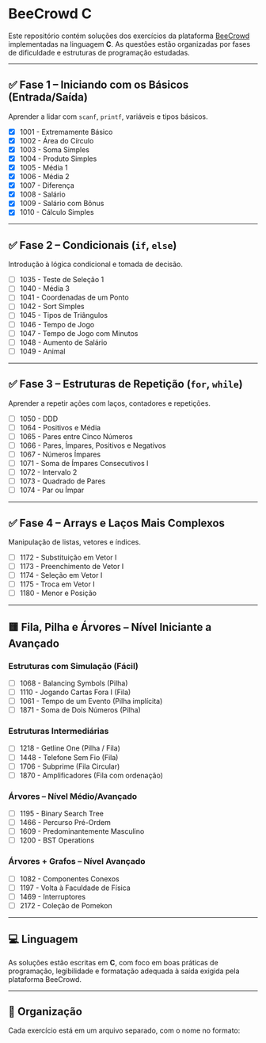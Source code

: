 # BeeCrowd C

Este repositório contém soluções dos exercícios da plataforma [BeeCrowd](https://www.beecrowd.com.br/) implementadas na linguagem **C**. As questões estão organizadas por fases de dificuldade e estruturas de programação estudadas.

---

## ✅ Fase 1 – Iniciando com os Básicos (Entrada/Saída)

Aprender a lidar com `scanf`, `printf`, variáveis e tipos básicos.

- [x] 1001 - Extremamente Básico  
- [x] 1002 - Área do Círculo  
- [x] 1003 - Soma Simples  
- [x] 1004 - Produto Simples  
- [x] 1005 - Média 1  
- [x] 1006 - Média 2  
- [x] 1007 - Diferença  
- [x] 1008 - Salário  
- [x] 1009 - Salário com Bônus  
- [x] 1010 - Cálculo Simples  

---

## ✅ Fase 2 – Condicionais (`if`, `else`)

Introdução à lógica condicional e tomada de decisão.

- [ ] 1035 - Teste de Seleção 1  
- [ ] 1040 - Média 3  
- [ ] 1041 - Coordenadas de um Ponto  
- [ ] 1042 - Sort Simples  
- [ ] 1045 - Tipos de Triângulos  
- [ ] 1046 - Tempo de Jogo  
- [ ] 1047 - Tempo de Jogo com Minutos  
- [ ] 1048 - Aumento de Salário  
- [ ] 1049 - Animal  

---

## ✅ Fase 3 – Estruturas de Repetição (`for`, `while`)

Aprender a repetir ações com laços, contadores e repetições.

- [ ] 1050 - DDD  
- [ ] 1064 - Positivos e Média  
- [ ] 1065 - Pares entre Cinco Números  
- [ ] 1066 - Pares, Ímpares, Positivos e Negativos  
- [ ] 1067 - Números Ímpares  
- [ ] 1071 - Soma de Ímpares Consecutivos I  
- [ ] 1072 - Intervalo 2  
- [ ] 1073 - Quadrado de Pares  
- [ ] 1074 - Par ou Ímpar  

---

## ✅ Fase 4 – Arrays e Laços Mais Complexos

Manipulação de listas, vetores e índices.

- [ ] 1172 - Substituição em Vetor I  
- [ ] 1173 - Preenchimento de Vetor I  
- [ ] 1174 - Seleção em Vetor I  
- [ ] 1175 - Troca em Vetor I  
- [ ] 1180 - Menor e Posição  

---

## 🟨 Fila, Pilha e Árvores – Nível Iniciante a Avançado

### Estruturas com Simulação (Fácil)

- [ ] 1068 - Balancing Symbols (Pilha)  
- [ ] 1110 - Jogando Cartas Fora I (Fila)  
- [ ] 1061 - Tempo de um Evento (Pilha implícita)  
- [ ] 1871 - Soma de Dois Números (Pilha)  

### Estruturas Intermediárias

- [ ] 1218 - Getline One (Pilha / Fila)  
- [ ] 1448 - Telefone Sem Fio (Fila)  
- [ ] 1706 - Subprime (Fila Circular)  
- [ ] 1870 - Amplificadores (Fila com ordenação)  

### Árvores – Nível Médio/Avançado

- [ ] 1195 - Binary Search Tree  
- [ ] 1466 - Percurso Pré-Ordem  
- [ ] 1609 - Predominantemente Masculino  
- [ ] 1200 - BST Operations  

### Árvores + Grafos – Nível Avançado

- [ ] 1082 - Componentes Conexos  
- [ ] 1197 - Volta à Faculdade de Física  
- [ ] 1469 - Interruptores  
- [ ] 2172 - Coleção de Pomekon  

---

## 💻 Linguagem

As soluções estão escritas em **C**, com foco em boas práticas de programação, legibilidade e formatação adequada à saída exigida pela plataforma BeeCrowd.

---

## 📁 Organização

Cada exercício está em um arquivo separado, com o nome no formato:
